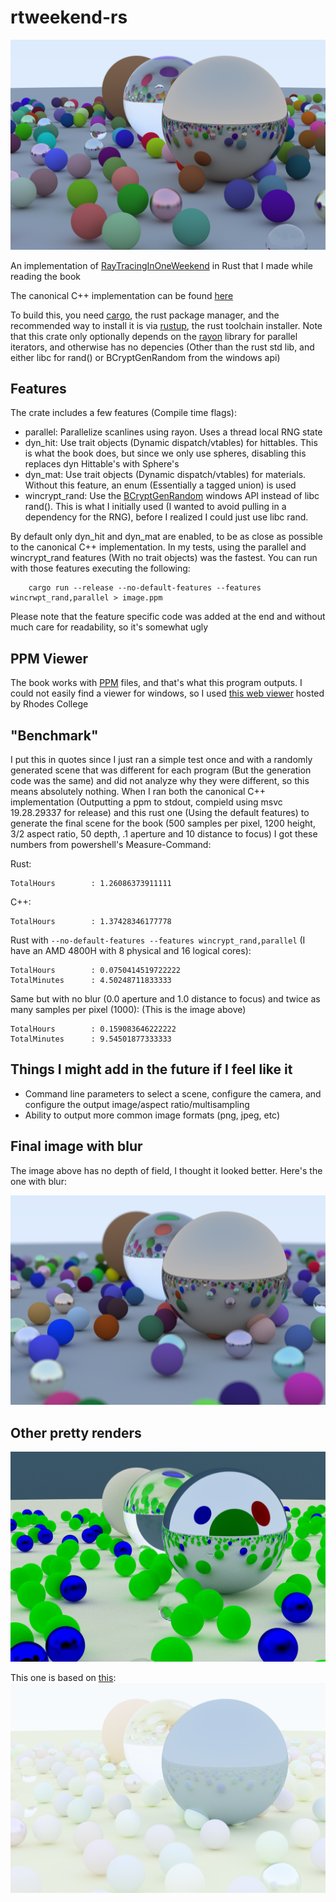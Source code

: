# rtweekend-rs

![render of a random scene of spheres with a flat color, metal reflections and glass reflections/refractions, final output of the RayTracingInOneWeekend book. Except without blur/deph of field](/weekend_final_noblur.png)

An implementation of [RayTracingInOneWeekend](https://raytracing.github.io/books/RayTracingInOneWeekend.html) in Rust that I made while reading the book

The canonical C++ implementation can be found [here](https://github.com/RayTracing/raytracing.github.io/tree/master/src/InOneWeekend)

To build this, you need [cargo](https://github.com/rust-lang/cargo), the rust package manager, and the recommended way to install it is via [rustup](https://rustup.rs/), the rust toolchain installer.
Note that this crate only optionally depends on the [rayon](https://github.com/rayon-rs/rayon) library for parallel iterators, and otherwise has no depencies (Other than the rust std lib, and either libc for rand() or BCryptGenRandom from the windows api)

## Features

The crate includes a few features (Compile time flags):

- parallel: Parallelize scanlines using rayon. Uses a thread local RNG state
- dyn_hit: Use trait objects (Dynamic dispatch/vtables) for hittables. This is what the book does, but since we only use spheres, disabling this replaces dyn Hittable's with Sphere's
- dyn_mat: Use trait objects (Dynamic dispatch/vtables) for materials. Without this feature, an enum (Essentially a tagged union) is used
- wincrypt_rand: Use the [BCryptGenRandom](https://docs.microsoft.com/en-us/windows/win32/api/bcrypt/nf-bcrypt-bcryptgenrandom) windows API instead of libc rand(). This is what I initially used (I wanted to avoid pulling in a dependency for the RNG), before I realized I could just use libc rand.

By default only dyn_hit and dyn_mat are enabled, to be as close as possible to the canonical C++ implementation. In my tests, using the parallel and wincrypt_rand features (With no trait objects) was the fastest. You can run with those features executing the following:

```
    cargo run --release --no-default-features --features wincrwpt_rand,parallel > image.ppm
```

Please note that the feature specific code was added at the end and without much care for readability, so it's somewhat ugly

## PPM Viewer

The book works with [PPM](https://en.wikipedia.org/wiki/Netpbm#PPM_example) files, and that's what this program outputs. I could not easily find a viewer for windows, so I used [this web viewer](http://www.cs.rhodes.edu/welshc/COMP141_F16/ppmReader.html) hosted by Rhodes College

## "Benchmark"

I put this in quotes since I just ran a simple test once and with a randomly generated scene that was different for each program (But the generation code was the same) and did not analyze why they were different, so this means absolutely nothing. When I ran both the canonical C++ implementation (Outputting a ppm to stdout, compield using msvc 19.28.29337 for release) and this rust one (Using the default features) to generate the final scene for the book (500 samples per pixel, 1200 height, 3/2 aspect ratio, 50 depth, .1 aperture and 10 distance to focus) I got these numbers from powershell's Measure-Command:

Rust:

```
TotalHours        : 1.26086373911111
```

C++:

```
TotalHours        : 1.37428346177778
```

Rust with `--no-default-features --features wincrypt_rand,parallel` (I have an AMD 4800H with 8 physical and 16 logical cores):

```
TotalHours        : 0.0750414519722222
TotalMinutes      : 4.50248711833333
```

Same but with no blur (0.0 aperture and 1.0 distance to focus) and twice as many samples per pixel (1000):
(This is the image above)

```
TotalHours        : 0.159083646222222
TotalMinutes      : 9.54501877333333
```

## Things I might add in the future if I feel like it

- Command line parameters to select a scene, configure the camera, and configure the output image/aspect ratio/multisampling
- Ability to output more common image formats (png, jpeg, etc)

## Final image with blur

The image above has no depth of field, I thought it looked better. Here's the one with blur:

![Same image as bove with depth of field, except a slightly different scene because it is randomly generated](/weekend_final.png)

## Other pretty renders

![](/moons.png)

This one is based on [this](https://github.com/POMMI3R/dasom-rs/tree/master/examples/small_balls):
![](/pastel.png)
